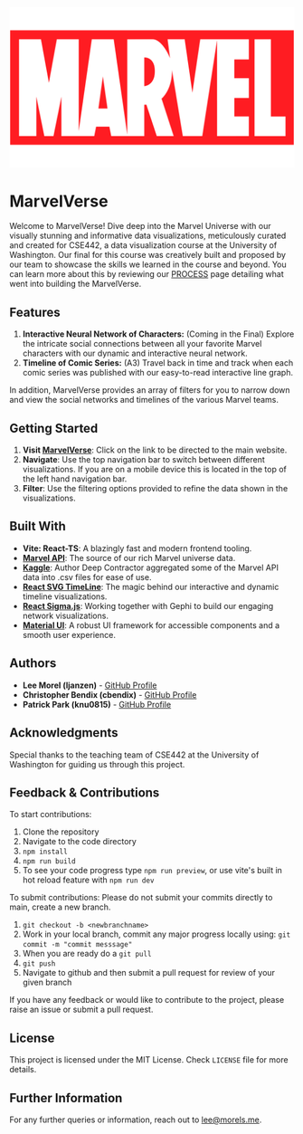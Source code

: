 ![MarvelVerse Logo](/src/assets/marvelLogo.png)

# MarvelVerse

Welcome to MarvelVerse! Dive deep into the Marvel Universe with our visually stunning and informative data visualizations, meticulously curated and created for CSE442, a data visualization course at the University of Washington. Our final for this course was creatively built and proposed by our team to showcase the skills we learned in the course and beyond. You can learn more about this by reviewing our [PROCESS](/PROCESS.md) page detailing what went into building the MarvelVerse.

## Features

1. **Interactive Neural Network of Characters:** (Coming in the Final) Explore the intricate social connections between all your favorite Marvel characters with our dynamic and interactive neural network.
2. **Timeline of Comic Series:** (A3) Travel back in time and track when each comic series was published with our easy-to-read interactive line graph.

In addition, MarvelVerse provides an array of filters for you to narrow down and view the social networks and timelines of the various Marvel teams.

## Getting Started

1. **Visit [MarvelVerse](https://cse442.pages.cs.washington.edu/23au/final-project/MarvelVerse/)**: Click on the link to be directed to the main website.
2. **Navigate**: Use the top navigation bar to switch between different visualizations. If you are on a mobile device this is located in the top of the left hand navigation bar.
3. **Filter**: Use the filtering options provided to refine the data shown in the visualizations.

## Built With

- **Vite: React-TS**: A blazingly fast and modern frontend tooling.
- **[Marvel API](https://developer.marvel.com/)**: The source of our rich Marvel universe data.
- **[Kaggle](https://www.kaggle.com/datasets/deepcontractor/marvel-comic-books)**: Author Deep Contractor aggregated some of the Marvel API data into .csv files for ease of use.
- **[React SVG TimeLine](https://github.com/netzwerg/react-svg-timeline)**: The magic behind our interactive and dynamic timeline visualizations.
- **[React Sigma.js](https://sim51.github.io/react-sigma/docs/start-installation)**: Working together with Gephi to build our engaging network visualizations.
- **[Material UI](https://mui.com/material-ui/)**: A robust UI framework for accessible components and a smooth user experience.

## Authors

- **Lee Morel (ljanzen)** - [GitHub Profile](https://github.com/LeeJMorel)
- **Christopher Bendix (cbendix)** - [GitHub Profile](https://github.com/neonsigh)
- **Patrick Park (knu0815)** - [GitHub Profile](https://github.com/knu0815)

## Acknowledgments

Special thanks to the teaching team of CSE442 at the University of Washington for guiding us through this project.

## Feedback & Contributions
To start contributions:
1. Clone the repository
2. Navigate to the code directory
3. `npm install`
4. `npm run build`
5. To see your code progress type `npm run preview`, or use vite's built in hot reload feature with `npm run dev`

To submit contributions:
Please do not submit your commits directly to main, create a new branch.
1. `git checkout -b <newbranchname>`
2. Work in your local branch, commit any major progress locally using: `git commit -m "commit messsage"`
3. When you are ready do a `git pull`
4. `git push`
5. Navigate to github and then submit a pull request for review of your given branch

If you have any feedback or would like to contribute to the project, please raise an issue or submit a pull request.

## License

This project is licensed under the MIT License. Check `LICENSE` file for more details.

## Further Information

For any further queries or information, reach out to [lee@morels.me](mailto:lee@morels.me).


